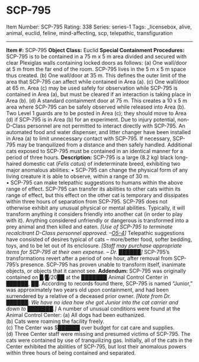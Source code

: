 # SCP-795
Item Number: SCP-795
Rating: 338
Series: series-1
Tags: _licensebox, alive, animal, euclid, feline, mind-affecting, scp, telepathic, transfiguration

---

**Item #:** SCP-795
**Object Class:** Euclid
**Special Containment Procedures:** SCP-795 is to be contained in a 75 m x 5 m area divided and secured with clear Plexiglas walls containing locked doors as follows:
(a) One wall/door at 5 m from the far end of the room. SCP-795 lives in the 5 m x 5 m space thus created.
(b) One wall/door at 35 m. This defines the outer limit of the area that SCP-795 can affect while contained in Area (a).
(c) One wall/door at 65 m. Area (c) may be used safely for observation while SCP-795 is contained in Area (a), but must be cleared if an interaction is taking place in Area (b).
(d) A standard containment door at 75 m. This creates a 10 x 5 m area where SCP-795 can be safely observed while released into Area (b).
Two Level 1 guards are to be posted in Area (c); they should move to Area (d) if SCP-795 is in Area (b) for an experiment. Due to injury potential, non-D-Class personnel are not permitted to interact directly with SCP-795. An automated food and water dispenser, and litter changer have been installed in Area (a) to limit unnecessary contact with SCP-795.
If necessary, SCP-795 may be tranquilized from a distance and then safely handled.
Additional cats exposed to SCP-795 must be contained in an identical manner for a period of three hours.
**Description:** SCP-795 is a large (8.2 kg) black long-haired domestic cat (_Felis catus_) of indeterminate breed, exhibiting two major anomalous abilities:
• SCP-795 can change the physical form of any living creature it is able to observe, within a range of 30 m.  
• SCP-795 can make telepathic suggestions to humans within the above range of effect.
SCP-795 can transfer its abilities to other cats within its range of effect, but this effect on the other cat is temporary and dissipates within three hours of separation from SCP-795.
SCP-795 does not otherwise exhibit any unusual physical or mental abilities. Typically, it will transform anything it considers friendly into another cat (in order to play with it). Anything considered unfriendly or dangerous is transformed into a prey animal and then killed and eaten.
_[Use of SCP-795 to terminate recalcitrant D-Class personnel approved. –[O5-4](/o5-command-dossier)]_
Telepathic suggestions have consisted of desires typical of cats – more/better food, softer bedding, toys, and to be let out of its enclosure. _[Staff may purchase appropriate items for SCP-795 at their own expense. – Dr. ██████]_
SCP-795’s transformations revert after a period of one hour, after removal from SCP-795’s presence. SCP-795 has proven unable to transform itself, inanimate objects, or objects that it cannot see.
**Addendum:** SCP-795 was originally contained on █/█/20██ at the ███████ Animal Control Center in ██████, ██. According to records found there, SCP-795 is named “Junior,” was approximately two years old upon containment, and had been surrendered by a relative of a deceased prior owner.
_[Note from Dr. ██████: We have no idea how she got Junior into the cat carrier and down to ███████.]_
A number of unusual conditions were found at the Animal Control Center:
(a) All dogs had been euthanized.  
(b) Cats were roaming the facility freely.  
(c) The Center was $██████ over budget for cat care and supplies.  
(d) Three Center staff were missing and presumed victims of SCP-795.
The cats were contained by use of tranquilizing gas.
Initially, all of the cats in the Center exhibited the abilities of SCP-795, but lost their anomalous powers within three hours of being contained and separated.